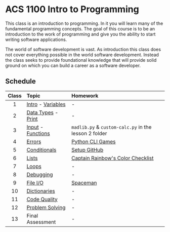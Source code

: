 # ACS 1100 Intro to Programming

This class is an introduction to programming. In it you will learn many of the fundamental programming concepts. The goal of this course is to be an introduction to the work of programming and give you the ability to start writing software applications. 

The world of software development is vast. As introduction this class does not cover everything possible in the world software development. Instead the class seeks to provide foundational knowledge that will provide solid ground on which you can build a career as a software developer. 

## Schedule 

<!-- 
**Course Dates:** Wednesday, August 17 - Wednesday, October 5, 2022<br>
**Class Times:** Monday, Wednesday at 1:30 PM PST - 3:45 PM PST
-->

| Class | Topic | Homework |
|:-----:|:------|:---------|
| 1     | [Intro] - [Variables]  | - |
| 2     | [Data Types] - [Print] | - |
| 3     | [Input] - [Functions] | `madlib.py` & `custom-calc.py` in the lesson 2 folder |
| 4     | [Errors]          | [Python CLI Games] |
| 5     | [Conditionals]    | [Setup GitHub]  |
| 6     | [Lists]           | [Captain Rainbow's Color Checklist] |
| 7     | [Loops]           | - |
| 8     |  [Debugging]       | - |
| 9    | [File I/O]        | [Spaceman](projects/spaceman.md) |
| 10    | [Dictionaries]    | - |
| 11    | [Code Quality]    | - |
| 12    | [Problem Solving] | - |
| 13 | Final Assessment  | - |

<!-- Assignments -->
[Setup GitHub]: setup-github.md
[Python CLI Games]: https://github.com/Tech-at-DU/Python-CLI-Games-Tutorial
[Captain Rainbow's Color Checklist]: https://github.com/Tech-at-DU/Rainbow-Checklist/tree/master

<!-- Lessons -->
[Intro]: https://docs.google.com/presentation/d/1xLM4fzLBnVEkX3qmBH6L04q4PMbchVrA3P5LSOFHgR4/edit?usp=sharing
[Variables]: https://docs.google.com/presentation/d/1SQl5_sNbJsP1tjFtpTUcXhZ9pVsu1QDctlA1TsMx6QE/edit?usp=sharing
[Data Types]: https://docs.google.com/presentation/d/1hH4O0HFx9bICiZ0EZl9WszhruD9aoiksVZukZ37sOnU/edit?usp=sharing
[Print]: https://docs.google.com/presentation/d/1xlWlQgULda-pYtOidvg0ZhXI8D_6L9_3rEOdgdMAqBU/edit?usp=sharing
[Input]: https://docs.google.com/presentation/d/137URkY5AYKTYWaQjB52Pli18XXA0UwcNnBU37oeLK4g/edit?usp=sharing
[Functions]: https://docs.google.com/presentation/d/1nb2dO0Z5dXTSsXWxt04zq_zNeDglUX6-sWqUfLssuLY/edit?usp=sharing
[Errors]: https://docs.google.com/presentation/d/1I-UvQY6r0Df_NTCzl99w1Vfyo3_lc1smBB5C5OCdsnk/edit?usp=sharing
[Conditionals]: https://docs.google.com/presentation/d/175B_bEx0G0gwuSd9qKrkrB3947pvdI389ZLQAUDnWS8/edit?usp=sharing
[Pseudocode]: https://docs.google.com/presentation/d/18s5VuAVLBihPR-YvGg9P0i-b60FdYLHfhYpiM-4prdA/edit?usp=sharing
[Lists]: https://docs.google.com/presentation/d/1lgSOEyUEraGRTH75tWLHiP0uB58cwD0TwYlqU4Ykw60/edit?usp=sharing
[Loops]: https://docs.google.com/presentation/d/144HYuVqgF9yR9CCaFySOn2v9Qer3A1pjLfTOYXi2AU8/edit?usp=sharing
[Debugging]: https://docs.google.com/presentation/d/1WC4x4WrGR_TOOARcRkoH5LdTmktDoN29ObSUC4Z2txc/edit?usp=sharing
[File I/O]: https://docs.google.com/presentation/d/1avSxfJU61xqHNYEKZos4BedKVo7QIeunDkxQPwak0UA/edit?usp=sharing
[Dictionaries]: https://docs.google.com/presentation/d/1tABqX5wnQd7zeV9Nmtkh0Eh_IIqqz2FPJDtQTDcfWyM/edit?usp=sharing
[Code Quality]: https://docs.google.com/presentation/d/1ZiGSatm5JcYz9hbeCuqGJndNoyVRbid_3ey7u-bySrQ/edit?usp=sharing
[Problem Solving]: https://docs.google.com/presentation/d/1QpJ4H0m8k6D4uV-O6KSYmIJUbc9MlFkYxbqG9oAOW90/edit?usp=sharing




